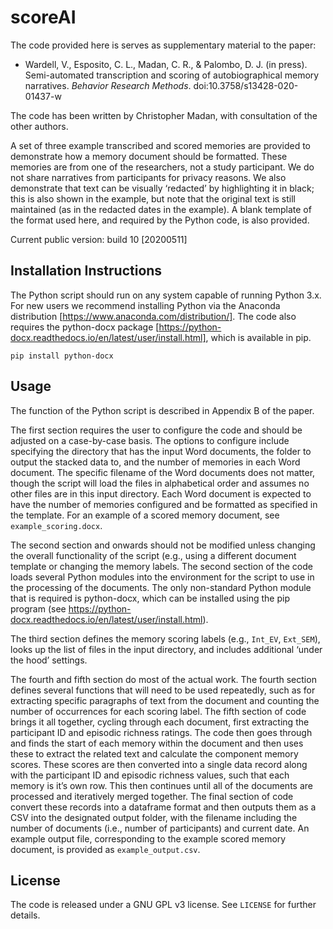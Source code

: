 # scoreAI

The code provided here is serves as supplementary material to the paper:

* Wardell, V., Esposito, C. L., Madan, C. R., & Palombo, D. J. (in press). Semi-automated transcription and scoring of autobiographical memory narratives. *Behavior Research Methods*. doi:10.3758/s13428-020-01437-w

The code has been written by Christopher Madan, with consultation of the other authors.

A set of three example transcribed and scored memories are provided to demonstrate how a memory document should be formatted. These memories are from one of the researchers, not a study participant. We do not share narratives from participants for privacy reasons. We also demonstrate that text can be visually ‘redacted’ by highlighting it in black; this is also shown in the example, but note that the original text is still maintained (as in the redacted dates in the example). A blank template of the format used here, and required by the Python code, is also provided.

Current public version: build 10 [20200511]

## Installation Instructions

The Python script should run on any system capable of running Python 3.x. For new users we recommend installing Python via the Anaconda distribution [https://www.anaconda.com/distribution/]. The code also requires the python-docx package [https://python-docx.readthedocs.io/en/latest/user/install.html], which is available in pip.

`pip install python-docx`

## Usage

The function of the Python script is described in Appendix B of the paper.

The first section requires the user to configure the code and should be adjusted on a case-by-case basis. The options to configure include specifying the directory that has the input Word documents, the folder to output the stacked data to, and the number of memories in each Word document. The specific filename of the Word documents does not matter, though the script will load the files in alphabetical order and assumes no other files are in this input directory. Each Word document is expected to have the number of memories configured and be formatted as specified in the template. For an example of a scored memory document, see `example_scoring.docx`.

The second section and onwards should not be modified unless changing the overall functionality of the script (e.g., using a different document template or changing the memory labels. The second section of the code loads several Python modules into the environment for the script to use in the processing of the documents. The only non-standard Python module that is required is python-docx, which can be installed using the pip program (see https://python-docx.readthedocs.io/en/latest/user/install.html). 

The third section defines the memory scoring labels (e.g., `Int_EV`, `Ext_SEM`), looks up the list of files in the input directory, and includes additional ‘under the hood’ settings. 

The fourth and fifth section do most of the actual work. The fourth section defines several functions that will need to be used repeatedly, such as for extracting specific paragraphs of text from the document and counting the number of occurrences for each scoring label. The fifth section of code brings it all together, cycling through each document, first extracting the participant ID and episodic richness ratings. The code then goes through and finds the start of each memory within the document and then uses these to extract the related text and calculate the component memory scores. These scores are then converted into a single data record along with the participant ID and episodic richness values, such that each memory is it’s own row. This then continues until all of the documents are processed and iteratively merged together. The final section of code convert these records into a dataframe format and then outputs them as a CSV into the designated output folder, with the filename including the number of documents (i.e., number of participants) and current date. An example output file, corresponding to the example scored memory document, is provided as `example_output.csv`.

## License

The code is released under a GNU GPL v3 license. See `LICENSE` for further details.

